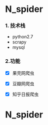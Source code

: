 
# N_spider


### 1. 技术栈
- python2.7
- scrapy
- mysql


### 2.功能
- [x] 果壳网爬虫
- [x] 豆瓣网爬虫
- [x] 知乎日报爬虫



# N_spider

